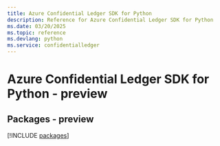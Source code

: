```yaml
---
title: Azure Confidential Ledger SDK for Python
description: Reference for Azure Confidential Ledger SDK for Python
ms.date: 03/20/2025
ms.topic: reference
ms.devlang: python
ms.service: confidentialledger
---
```

# Azure Confidential Ledger SDK for Python - preview
## Packages - preview
[!INCLUDE [packages](confidential-ledger-index.md)]